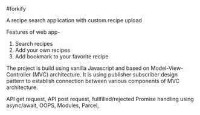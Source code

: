 #forkify

A recipe search application with custom recipe upload

Features of web app-
1. Search recipes 
2. Add your own recipes 
3. Add bookmark to your favorite recipe

The project is build using vanilla Javascript and based on Model-View-Controller (MVC) architecture. 
It is using publisher subscriber design pattern to establish connection between various components of MVC architecture.

API get request,
API post request,
fullfilled/rejected Promise handling using async/await,
OOPS,
Modules,
Parcel,


